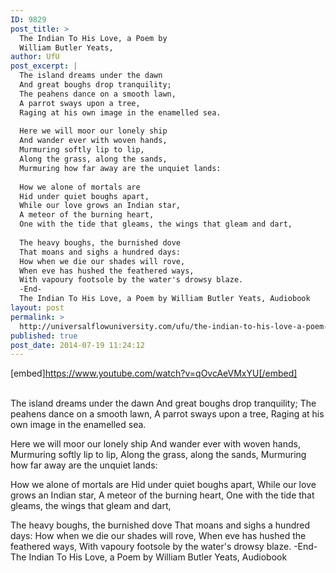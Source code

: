 ```yaml
---
ID: 9829
post_title: >
  The Indian To His Love, a Poem by
  William Butler Yeats,
author: UfU
post_excerpt: |
  The island dreams under the dawn
  And great boughs drop tranquility;
  The peahens dance on a smooth lawn,
  A parrot sways upon a tree,
  Raging at his own image in the enamelled sea.
  
  Here we will moor our lonely ship
  And wander ever with woven hands,
  Murmuring softly lip to lip,
  Along the grass, along the sands,
  Murmuring how far away are the unquiet lands:
  
  How we alone of mortals are
  Hid under quiet boughs apart,
  While our love grows an Indian star,
  A meteor of the burning heart,
  One with the tide that gleams, the wings that gleam and dart,
  
  The heavy boughs, the burnished dove
  That moans and sighs a hundred days:
  How when we die our shades will rove,
  When eve has hushed the feathered ways,
  With vapoury footsole by the water's drowsy blaze.
  -End-
  The Indian To His Love, a Poem by William Butler Yeats, Audiobook
layout: post
permalink: >
  http://universalflowuniversity.com/ufu/the-indian-to-his-love-a-poem-by-william-butler-yeats/
published: true
post_date: 2014-07-19 11:24:12
---
```

[embed]https://www.youtube.com/watch?v=qOvcAeVMxYU[/embed]</br></br>
<p>The island dreams under the dawn
And great boughs drop tranquility;
The peahens dance on a smooth lawn,
A parrot sways upon a tree,
Raging at his own image in the enamelled sea.
 
Here we will moor our lonely ship
And wander ever with woven hands,
Murmuring softly lip to lip,
Along the grass, along the sands,
Murmuring how far away are the unquiet lands:
 
How we alone of mortals are
Hid under quiet boughs apart,
While our love grows an Indian star,
A meteor of the burning heart,
One with the tide that gleams, the wings that gleam and dart,
 
The heavy boughs, the burnished dove
That moans and sighs a hundred days:
How when we die our shades will rove,
When eve has hushed the feathered ways,
With vapoury footsole by the water's drowsy blaze.
-End-
The Indian To His Love, a Poem by William Butler Yeats, Audiobook </p>